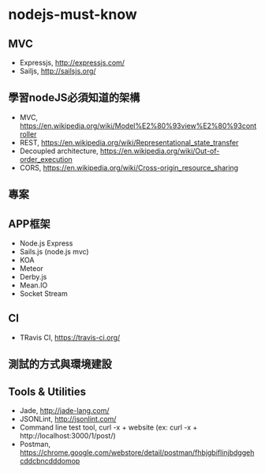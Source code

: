 # nodejs-must-know

## MVC

* Expressjs, http://expressjs.com/
* Sailjs, http://sailsjs.org/

## 學習nodeJS必須知道的架構
* MVC, https://en.wikipedia.org/wiki/Model%E2%80%93view%E2%80%93controller
* REST, https://en.wikipedia.org/wiki/Representational_state_transfer
* Decoupled architecture, https://en.wikipedia.org/wiki/Out-of-order_execution
* CORS, https://en.wikipedia.org/wiki/Cross-origin_resource_sharing

## 專案


## APP框架
*  Node.js Express
* Sails.js (node.js mvc)
* KOA
* Meteor
* Derby.js
* Mean.IO
* Socket Stream

## CI
* TRavis CI, https://travis-ci.org/

## 測試的方式與環境建設

## Tools & Utilities

* Jade, http://jade-lang.com/
* JSONLint, http://jsonlint.com/
* Command line test tool, curl -x + website   (ex: curl -x + http://localhost:3000/1/post/)
* Postman, https://chrome.google.com/webstore/detail/postman/fhbjgbiflinjbdggehcddcbncdddomop

